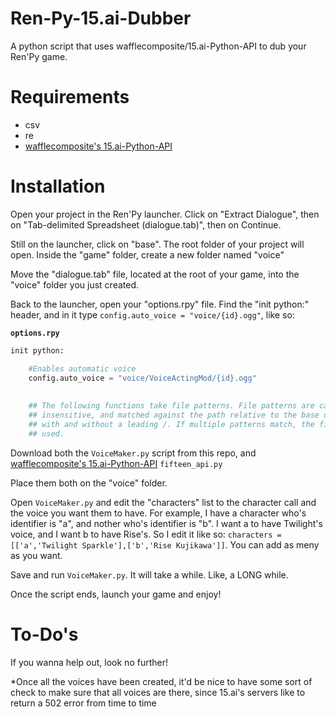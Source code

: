 # Ren-Py-15.ai-Dubber
A python script that uses wafflecomposite/15.ai-Python-API to dub your Ren'Py game.

# Requirements

* csv
* re
* [wafflecomposite's 15.ai-Python-API](https://github.com/wafflecomposite/15.ai-Python-API)

# Installation
Open your project in the Ren'Py launcher. Click on "Extract Dialogue", then on "Tab-delimited Spreadsheet (dialogue.tab)", then on Continue.

Still on the launcher, click on "base". The root folder of your project will open. Inside the "game" folder, create a new folder named "voice"

Move the "dialogue.tab" file, located at the root of your game, into the "voice" folder you just created.

Back to the launcher, open your "options.rpy" file. Find the "init python:" header, and in it type ``config.auto_voice = "voice/{id}.ogg"``, like so:

**``options.rpy``**
```py
init python:

    #Enables automatic voice 
    config.auto_voice = "voice/VoiceActingMod/{id}.ogg"
    
    
    ## The following functions take file patterns. File patterns are case-
    ## insensitive, and matched against the path relative to the base directory,
    ## with and without a leading /. If multiple patterns match, the first is
    ## used.
```

Download both the ``VoiceMaker.py`` script from this repo, and [wafflecomposite's 15.ai-Python-API](https://github.com/wafflecomposite/15.ai-Python-API) ``fifteen_api.py``

Place them both on the "voice" folder.

Open ``VoiceMaker.py`` and edit the "characters" list to the character call and the voice you want them to have. For example, I have a character who's identifier is "a", and nother who's identifier is "b". I want a to have Twilight's voice, and I want b to have Rise's. So I edit it like so: ``characters = [['a','Twilight Sparkle'],['b','Rise Kujikawa']]``. You can add as meny as you want.

Save and run ``VoiceMaker.py``. It will take a while. Like, a LONG while.

Once the script ends, launch your game and enjoy!

# To-Do's

If you wanna help out, look no further! 

*Once all the voices have been created, it'd be nice to have some sort of check to make sure that all voices are there, since 15.ai's servers like to return a 502 error from time to time
